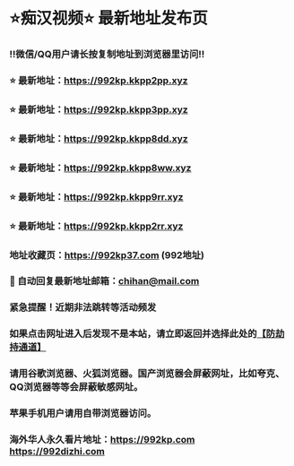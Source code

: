 # ⭐️痴汉视频⭐️ 最新地址发布页

### ‼️微信/QQ用户请长按复制地址到浏览器里访问‼️

### ⭐️ 最新地址：https://992kp.kkpp2pp.xyz

### ⭐️ 最新地址：https://992kp.kkpp3pp.xyz

### ⭐️ 最新地址：https://992kp.kkpp8dd.xyz

### ⭐️ 最新地址：https://992kp.kkpp8ww.xyz

### ⭐️ 最新地址：https://992kp.kkpp9rr.xyz

### ⭐️ 最新地址：https://992kp.kkpp2rr.xyz



### 地址收藏页：https://992kp37.com (992地址)
### 📧 自动回复最新地址邮箱：chihan@mail.com
### 紧急提醒！近期非法跳转等活动频发
### 如果点击网址进入后发现不是本站，请立即返回并选择此处的[【防劫持通道】](https://23.224.130.222:7583)
### 请用谷歌浏览器、火狐浏览器。国产浏览器会屏蔽网址，比如夸克、QQ浏览器等等会屏蔽敏感网址。
### 苹果手机用户请用自带浏览器访问。
### 海外华人永久看片地址：https://992kp.com  https://992dizhi.com
